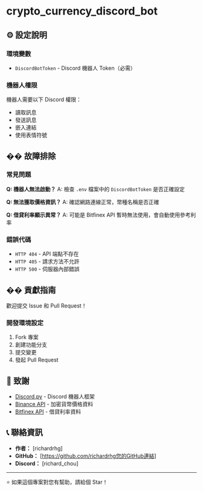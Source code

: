 # crypto_currency_discord_bot

## ⚙️ 設定說明

### 環境變數
- `DiscordBotToken` - Discord 機器人 Token（必需）

### 機器人權限
機器人需要以下 Discord 權限：
- 讀取訊息
- 發送訊息
- 嵌入連結
- 使用表情符號

## �� 故障排除

### 常見問題

**Q: 機器人無法啟動？**
A: 檢查 `.env` 檔案中的 `DiscordBotToken` 是否正確設定

**Q: 無法獲取價格資訊？**
A: 確認網路連線正常，幣種名稱是否正確

**Q: 借貸利率顯示異常？**
A: 可能是 Bitfinex API 暫時無法使用，會自動使用參考利率

### 錯誤代碼
- `HTTP 404` - API 端點不存在
- `HTTP 405` - 請求方法不允許
- `HTTP 500` - 伺服器內部錯誤

## �� 貢獻指南

歡迎提交 Issue 和 Pull Request！

### 開發環境設定
1. Fork 專案
2. 創建功能分支
3. 提交變更
4. 發起 Pull Request


## 🙏 致謝

- [Discord.py](https://github.com/Rapptz/discord.py) - Discord 機器人框架
- [Binance API](https://binance-docs.github.io/apidocs/) - 加密貨幣價格資料
- [Bitfinex API](https://docs.bitfinex.com/) - 借貸利率資料

## 📞 聯絡資訊

- **作者：** [richardrhg]
- **GitHub：** [https://github.com/richardrhg您的GitHub連結]
- **Discord：** [richard_chou]

---

⭐ 如果這個專案對您有幫助，請給個 Star！